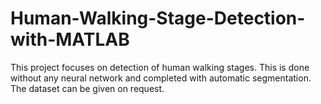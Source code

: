 # Human-Walking-Stage-Detection-with-MATLAB
This project focuses on detection of human walking stages. This is done without any neural network and completed with automatic segmentation. 
The dataset can be given on request.
